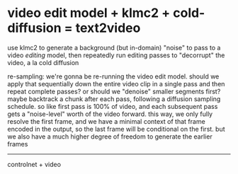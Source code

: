 # video edit model + klmc2 + cold-diffusion = text2video

use klmc2 to generate a background (but in-domain) "noise" to pass to a video *editing* model, then repeatedly run editing passes to "decorrupt" the video, a la cold diffusion

re-sampling: we're gonna be re-running the video edit model. should we apply that sequentially down the entire video clip in a single pass and then repeat complete passes?
or should we "denoise" smaller segments first? maybe backtrack a chunk after each pass, following a diffusion sampling schedule. so like first pass is 100% of video, and each subsequent pass gets a "noise-level" worth of the video forward.
this way, we only fully resolve the first frame, and we have a minimal context of that frame encoded in the output, so the last frame will be conditional on the first. 
but we also have a much higher degree of freedom to generate the earlier frames

-----------------

controlnet + video
